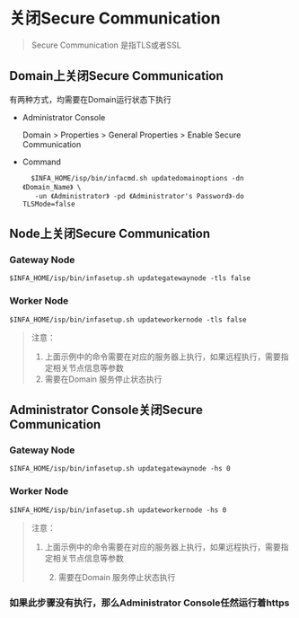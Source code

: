 # 关闭Secure Communication

> Secure Communication 是指TLS或者SSL

## Domain上关闭Secure Communication

有两种方式，均需要在Domain运行状态下执行

* Administrator Console

  Domain &gt; Properties &gt; General Properties &gt; Enable Secure Communication

* Command

  ```shell
    $INFA_HOME/isp/bin/infacmd.sh updatedomainoptions -dn 《Domain_Name》 \
     -un 《Administrator》 -pd 《Administrator's Password》-do TLSMode=false
  ```

## Node上关闭Secure Communication

### Gateway Node

```shell
$INFA_HOME/isp/bin/infasetup.sh updategatewaynode -tls false
```

### Worker Node

```
$INFA_HOME/isp/bin/infasetup.sh updateworkernode -tls false
```

> 注意：
>
> 1. 上面示例中的命令需要在对应的服务器上执行，如果远程执行，需要指定相关节点信息等参数
> 2.  需要在Domain 服务停止状态执行

## Administrator Console关闭Secure Communication

### Gateway Node

```shell
$INFA_HOME/isp/bin/infasetup.sh updategatewaynode -hs 0
```

### Worker Node

```
$INFA_HOME/isp/bin/infasetup.sh updateworkernode -hs 0
```

> 注意：
>
> 1. 上面示例中的命令需要在对应的服务器上执行，如果远程执行，需要指定相关节点信息等参数
>
>     2. 需要在Domain 服务停止状态执行

### 如果此步骤没有执行，那么Administrator Console任然运行着https




